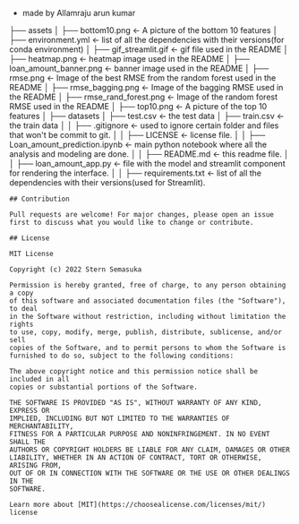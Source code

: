 - made by Allamraju arun kumar

├── assets
│   ├── bottom10.png                              <- A picture of the bottom 10 features
│   ├── environment.yml                           <- list of all the dependencies with their versions(for conda environment)
│   ├── gif_streamlit.gif                         <- gif file used in the README
│   ├── heatmap.png                               <- heatmap image used in the README
│   ├── loan_amount_banner.png                    <- banner image used in the README
│   ├── rmse.png                                  <- Image of the best RMSE from the random forest used in the README
│   ├── rmse_bagging.png                          <- Image of the bagging RMSE used in the README
│   ├── rmse_rand_forest.png                      <- Image of the random forest RMSE used in the README
│   ├── top10.png                                 <- A picture of the top 10 features
│
├── datasets
│   ├── test.csv                                  <- the test data
│   ├── train.csv                                 <- the train data
│
│
├── .gitignore                                    <- used to ignore certain folder and files that won't be commit to git.
│
│
├── LICENSE                                       <- license file.
│
│
├── Loan_amount_prediction.ipynb                  <- main python notebook where all the analysis and modeling are done.
│
│
├── README.md                                     <- this readme file.
│
│
├── loan_amount_app.py                            <- file with the model and streamlit component for rendering the interface.
│
│
├── requirements.txt                              <- list of all the dependencies with their versions(used for Streamlit).

```
## Contribution

Pull requests are welcome! For major changes, please open an issue first to discuss what you would like to change or contribute.

## License

MIT License

Copyright (c) 2022 Stern Semasuka

Permission is hereby granted, free of charge, to any person obtaining a copy
of this software and associated documentation files (the "Software"), to deal
in the Software without restriction, including without limitation the rights
to use, copy, modify, merge, publish, distribute, sublicense, and/or sell
copies of the Software, and to permit persons to whom the Software is
furnished to do so, subject to the following conditions:

The above copyright notice and this permission notice shall be included in all
copies or substantial portions of the Software.

THE SOFTWARE IS PROVIDED "AS IS", WITHOUT WARRANTY OF ANY KIND, EXPRESS OR
IMPLIED, INCLUDING BUT NOT LIMITED TO THE WARRANTIES OF MERCHANTABILITY,
FITNESS FOR A PARTICULAR PURPOSE AND NONINFRINGEMENT. IN NO EVENT SHALL THE
AUTHORS OR COPYRIGHT HOLDERS BE LIABLE FOR ANY CLAIM, DAMAGES OR OTHER
LIABILITY, WHETHER IN AN ACTION OF CONTRACT, TORT OR OTHERWISE, ARISING FROM,
OUT OF OR IN CONNECTION WITH THE SOFTWARE OR THE USE OR OTHER DEALINGS IN THE
SOFTWARE.

Learn more about [MIT](https://choosealicense.com/licenses/mit/) license
